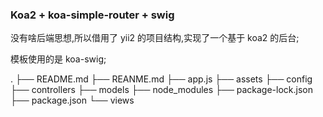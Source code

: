 ### Koa2 + koa-simple-router + swig  

没有啥后端思想,所以借用了 yii2 的项目结构,实现了一个基于 koa2 的后台;  

模板使用的是 koa-swig;

.
├── README.md
├── REANME.md
├── app.js
├── assets
├── config
├── controllers
├── models
├── node_modules
├── package-lock.json
├── package.json
└── views
